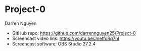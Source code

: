 # Project-0
Darren Nguyen

- GitHub repo: https://github.com/darrennguyen25/Project-0
- Screencast video link: https://youtu.be/JnetfoRq7hI
- Screencast software: OBS Studio 27.2.4

